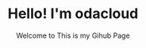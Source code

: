 <h1 align="center">Hello! I'm odacloud</h1>
<p align="center">Welcome to This is my Gihub Page</p>
<!--
**ondacloud/ondacloud** is a ✨ _special_ ✨ repository because its `README.md` (this file) appears on your GitHub profile.

Here are some ideas to get you started:

- 🔭 I’m currently working on ...
- 🌱 I’m currently learning ...
- 👯 I’m looking to collaborate on ...
- 🤔 I’m looking for help with ...
- 💬 Ask me about ...
- 📫 How to reach me: ...
- 😄 Pronouns: ...
- ⚡ Fun fact: ...
-->


<a href="https://www.instagram.com/onda_0809//" target="_blank"><img src="https://img.shields.io/badge/suhshin-CB3F7C?style=flat-square&logo=Instagram&logoColor=white"/></a>

